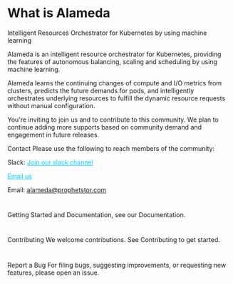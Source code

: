 # What is Alameda
Intelligent Resources Orchestrator for Kubernetes by using machine learning

Alameda is an intelligent resource orchestrator for Kubernetes, providing the features of autonomous balancing, scaling and scheduling by using machine learning.

Alameda learns the continuing changes of compute and I/O metrics from clusters, predicts the future demands for pods, and intelligently orchestrates underlying resources to fulfill the dynamic resource requests without manual configuration.

You're inviting to join us and to contribute to this community. We plan to continue adding more supports based on community demand and engagement in future releases.

Contact Please use the following to reach members of the community:

Slack: <span style="color: #00ccff;"><a style="color: #00ccff;" href="https://join.slack.com/t/alameda-ai/signup" target="_blank" rel="noopener">Join our slack channel</a></span>

<span style="color: #00ccff;"><a style="color: #00ccff;" href="mailto:alameda@prophetstor.com" target="_blank" rel="noopener">Email us</a></span>


Email: alameda@prophetstor.com

#

Getting Started and Documentation, see our Documentation.

#

Contributing We welcome contributions. See Contributing to get started.

#

Report a Bug For filing bugs, suggesting improvements, or requesting new features, please open an issue.

#
